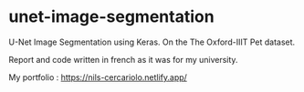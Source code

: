 # unet-image-segmentation
U-Net Image Segmentation using Keras. On the The Oxford-IIIT Pet dataset.

Report and code written in french as it was for my university.

My portfolio : https://nils-cercariolo.netlify.app/
